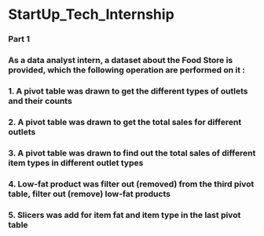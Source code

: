 # StartUp_Tech_Internship
### Part 1
### As a data analyst intern, a dataset about the Food Store is provided, which the following operation are performed on it :
### 1. A pivot table was drawn to get the different types of outlets and their counts 
### 2. A pivot table was drawn to get the total sales for different outlets
### 3. A pivot table was drawn to find out the total sales of different item types in different outlet types
### 4. Low-fat product was filter out (removed) from the third pivot table, filter out (remove) low-fat products
### 5. Slicers was add for item fat and item type in the last pivot table
